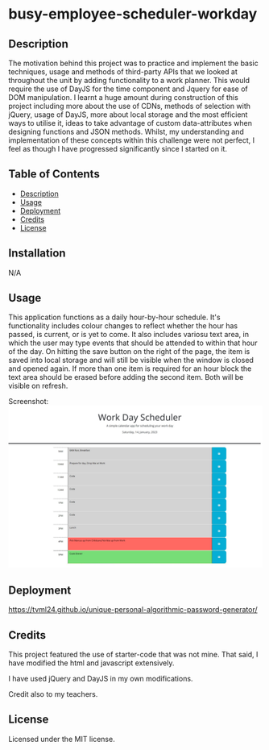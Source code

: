 # busy-employee-scheduler-workday

## Description

The motivation behind this project was to practice and implement the basic techniques, usage and methods of third-party APIs that we looked at throughout the unit by adding functionality to a work planner. This would require the use of DayJS for the time component and Jquery for ease of DOM manipulation. I learnt a huge amount during construction of this project including more about the use of CDNs, methods of selection with jQuery, usage of DayJS, more about local storage and the most efficient ways to utilise it, ideas to take advantage of custom data-attributes when designing functions and JSON methods. Whilst, my understanding and implementation of these concepts within this challenge were not perfect, I feel as though I have progressed significantly since I started on it.

## Table of Contents

- [Description](#description)
- [Usage](#usage)
- [Deployment](#deployment)
- [Credits](#credits)
- [License](#license)


## Installation

N/A

## Usage

This application functions as a daily hour-by-hour schedule. It's functionality includes colour changes to reflect whether the hour has passed, is current, or is yet to come.
It also includes variosu text area, in which the user may type events that should be attended to within that hour of the day.
On hitting the save button on the right of the page, the item is saved into local storage and will still be visible when the window is closed and opened again.
If more than one item is required for an hour block the text area should be erased before adding the second item. Both will be visible on refresh.

Screenshot:
![My workday schedule](./assets/images/screenshot.jpg)

## Deployment

https://tvml24.github.io/unique-personal-algorithmic-password-generator/

## Credits

This project featured the use of starter-code that was not mine. That said, I have modified the html and javascript extensively. 

I have used jQuery and DayJS in my own modifications.

Credit also to my teachers.

## License

Licensed under the MIT license.

